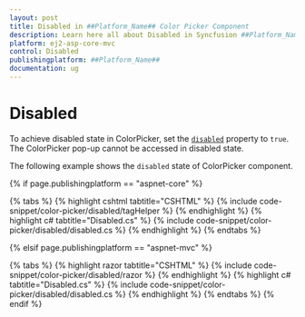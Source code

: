 ```yaml
---
layout: post
title: Disabled in ##Platform_Name## Color Picker Component
description: Learn here all about Disabled in Syncfusion ##Platform_Name## Color Picker component of Syncfusion Essential JS 2 and more.
platform: ej2-asp-core-mvc
control: Disabled
publishingplatform: ##Platform_Name##
documentation: ug
---
```


# Disabled

To achieve disabled state in ColorPicker, set the [`disabled`](https://help.syncfusion.com/cr/aspnetcore-js2/Syncfusion.EJ2.Inputs.ColorPicker.html#Syncfusion_EJ2_Inputs_ColorPicker_Disabled) property to `true`. The ColorPicker pop-up cannot be accessed in disabled state.

The following example shows the `disabled` state of ColorPicker component.

{% if page.publishingplatform == "aspnet-core" %}

{% tabs %}
{% highlight cshtml tabtitle="CSHTML" %}
{% include code-snippet/color-picker/disabled/tagHelper %}
{% endhighlight %}
{% highlight c# tabtitle="Disabled.cs" %}
{% include code-snippet/color-picker/disabled/disabled.cs %}
{% endhighlight %}
{% endtabs %}

{% elsif page.publishingplatform == "aspnet-mvc" %}

{% tabs %}
{% highlight razor tabtitle="CSHTML" %}
{% include code-snippet/color-picker/disabled/razor %}
{% endhighlight %}
{% highlight c# tabtitle="Disabled.cs" %}
{% include code-snippet/color-picker/disabled/disabled.cs %}
{% endhighlight %}
{% endtabs %}
{% endif %}


